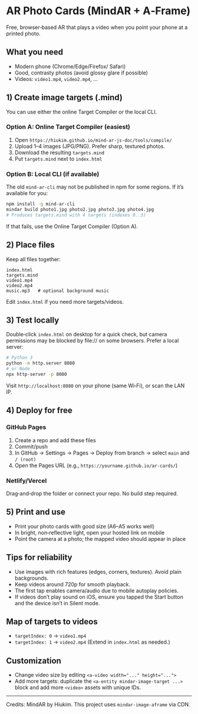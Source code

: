 # AR Photo Cards (MindAR + A‑Frame)

Free, browser‑based AR that plays a video when you point your phone at a printed photo.

## What you need
- Modern phone (Chrome/Edge/Firefox/ Safari)
- Good, contrasty photos (avoid glossy glare if possible)
- Videos: `video1.mp4`, `video2.mp4`, ...

## 1) Create image targets (.mind)
You can use either the online Target Compiler or the local CLI.

### Option A: Online Target Compiler (easiest)
1. Open `https://hiukim.github.io/mind-ar-js-doc/tools/compile/`
2. Upload 1–4 images (JPG/PNG). Prefer sharp, textured photos.
3. Download the resulting `targets.mind`
4. Put `targets.mind` next to `index.html`

### Option B: Local CLI (if available)
The old `mind-ar-cli` may not be published in npm for some regions. If it’s available for you:

```bash
npm install -g mind-ar-cli
mindar build photo1.jpg photo2.jpg photo3.jpg photo4.jpg
# Produces targets.mind with 4 targets (indexes 0..3)
```

If that fails, use the Online Target Compiler (Option A).

## 2) Place files
Keep all files together:
```
index.html
targets.mind
video1.mp4
video2.mp4
music.mp3   # optional background music
```

Edit `index.html` if you need more targets/videos.

## 3) Test locally
Double‑click `index.html` on desktop for a quick check, but camera permissions may be blocked by file:// on some browsers. Prefer a local server:

```bash
# Python 3
python -m http.server 8080
# or Node
npx http-server -p 8080
```
Visit `http://localhost:8080` on your phone (same Wi‑Fi), or scan the LAN IP.

## 4) Deploy for free
### GitHub Pages
1. Create a repo and add these files
2. Commit/push
3. In GitHub → Settings → Pages → Deploy from branch → select `main` and `/ (root)`
4. Open the Pages URL (e.g., `https://yourname.github.io/ar-cards/`)

### Netlify/Vercel
Drag‑and‑drop the folder or connect your repo. No build step required.

## 5) Print and use
- Print your photo cards with good size (A6–A5 works well)
- In bright, non‑reflective light, open your hosted link on mobile
- Point the camera at a photo; the mapped video should appear in place

## Tips for reliability
- Use images with rich features (edges, corners, textures). Avoid plain backgrounds.
- Keep videos around 720p for smooth playback.
- The first tap enables camera/audio due to mobile autoplay policies.
- If videos don’t play sound on iOS, ensure you tapped the Start button and the device isn’t in Silent mode.

## Map of targets to videos
- `targetIndex: 0` → `video1.mp4`
- `targetIndex: 1` → `video2.mp4`
(Extend in `index.html` as needed.)

## Customization
- Change video size by editing `<a-video width="..." height="...">`
- Add more targets: duplicate the `<a-entity mindar-image-target ...>` block and add more `<video>` assets with unique IDs.

---
Credits: MindAR by Hiukim. This project uses `mindar-image-aframe` via CDN.

